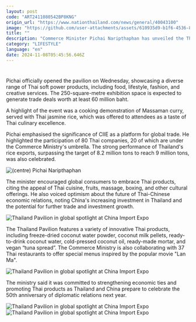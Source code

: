 ```yaml
---
layout: post
code: "ART2411080542BP8KNG"
origin_url: "https://www.nationthailand.com/news/general/40043100"
image: "https://github.com/user-attachments/assets/610935d9-b1f6-4536-8c21-80aaf44c54ca"
title: ""
description: "Commerce Minister Pichai Naripthaphan has unveiled the Thailand Pavilion at the China International Import Expo (CIIE) 2024 in Shanghai, aiming to draw a global audience and encourage them to become \"regular customers of Thai products\"."
category: "LIFESTYLE"
language: "en"
date: 2024-11-08T05:45:56.646Z
---
```


# 











Pichai officially opened the pavilion on Wednesday, showcasing a diverse range of Thai soft power products, including food, lifestyle, fashion, and creative services. The 250-square-metre exhibition space is expected to generate trade deals worth at least 60 million baht.

A highlight of the event was a cooking demonstration of Massaman curry, served with Thai jasmine rice, which was offered to attendees as a taste of Thai culinary excellence.

Pichai emphasised the significance of CIIE as a platform for global trade. He highlighted the participation of 80 Thai companies, 20 of which are under the Commerce Ministry's umbrella. The strong performance of Thailand's rice exports, surpassing the target of 8.2 million tons to reach 9 million tons, was also celebrated.

  ![(centre) Pichai Naripthaphan](https://github.com/user-attachments/assets/3af50bc3-0726-43f2-9634-81a8ebd098ea)

The minister encouraged global consumers to embrace Thai products, citing the appeal of Thai cuisine, fruits, massage, boxing, and other cultural offerings. He also voiced optimism about the future of Thai-Chinese economic relations, noting China's increasing investment in Thailand and the potential for further trade and investment growth.



  ![Thailand Pavilion in global spotlight at China Import Expo](https://media.nationthailand.com/uploads/images/contents/w1024/2024/11/pbaelCnl4pl34pHbauYl.webp?x-image-process=style/lg-webp)

The Thailand Pavilion features a variety of innovative Thai products, including freeze-dried coconut water powder, coconut milk pellets, ready-to-drink coconut water, cold-pressed coconut oil, ready-made mortar, and vegan “tuna spread”. The Commerce Ministry is also collaborating with 37 Thai restaurants to offer special menus inspired by the popular movie "Lan Ma".

  ![Thailand Pavilion in global spotlight at China Import Expo](https://github.com/user-attachments/assets/cfed0008-6746-4e39-a062-a4c4024f5204)

The ministry said it was committed to strengthening economic ties and promoting Thai products as Thailand and China prepare to celebrate the 50th anniversary of diplomatic relations next year.

   ![Thailand Pavilion in global spotlight at China Import Expo](https://github.com/user-attachments/assets/9a6b6fab-d414-4c59-ad0e-d0701a600a37)  ![Thailand Pavilion in global spotlight at China Import Expo](https://media.nationthailand.com/uploads/images/contents/w1024/2024/11/N0poibmpZoyqZ2f3AAs1.webp?x-image-process=style/lg-webp)